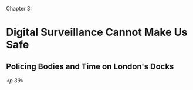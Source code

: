 Chapter 3:

# Digital Surveillance Cannot Make Us Safe

## Policing Bodies and Time on London's Docks

<*p.39*> 